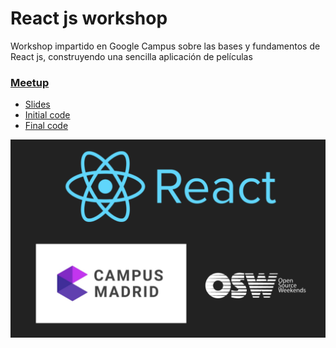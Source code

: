 # React js workshop

Workshop impartido en Google Campus sobre las bases y fundamentos de React js, construyendo una sencilla aplicación de películas

### [Meetup](https://www.meetup.com/es-ES/Open-Source-Weekends/events/236844606/)

- [Slides](http://josemiguel.org/campus-madrid-react-talk/)
- [Initial code](https://github.com/xDae/campus-madrid-react-talk/tree/master/starter-template/)
- [Final code](https://github.com/xDae/campus-madrid-react-talk/tree/master/final-code)

![Image of Yaktocat](./title.png)
